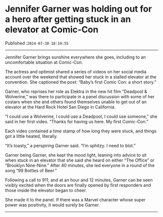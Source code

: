 # Jennifer Garner was holding out for a hero after getting stuck in an elevator at Comic-Con

Published :`2024-07-30 18:19:55`

---

Jennifer Garner brings sunshine everywhere she goes, including to an uncomfortable situation at Comic-Con.

The actress and optimist shared a series of videos on her social media account over the weekend that showed her stuck in a stalled elevator at the convention. She captioned the post: “Baby’s first Comic Con: a short story.”

Garner, who reprises her role as Elektra in the new hit film “Deadpool & Wolverine,” was there to participate in a panel discussion with some of her costars when she and others found themselves unable to get out of an elevator at the Hard Rock Hotel San Diego in California.

“I could use a Wolverine, I could use a Deadpool, I could use someone,” she said in her first video. “Thanks for having us here. My first Comic-Con.”

Each video contained a time stamp of how long they were stuck, and things got a little heated, literally.

“It’s toasty,” a perspiring Garner said. “I’m sphitzy. I need to blot.”

Garner being Garner, she kept the mood light, leaning into advice to sit when stuck in an elevator that she said she heard on either “The Office” or “Brooklyn Nine-Nine.” After 40 minutes, she led everyone in a round of the song “99 Bottles of Beer.”

Following a call to 911, and at an hour and 12 minutes, Garner can be seen visibly excited when the doors are finally opened by first responders and those inside the elevator began to cheer.

She made it to the panel. If there was a Marvel character whose super power was positivity, it would surely be Garner.

---

